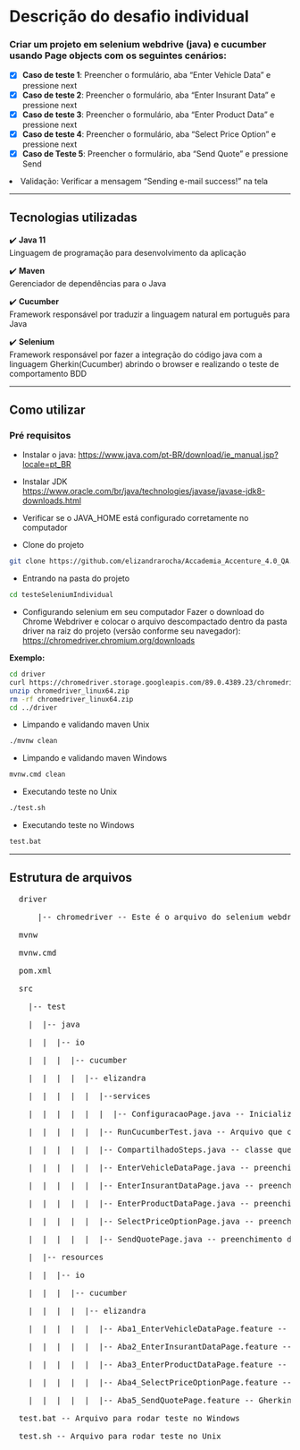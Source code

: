 # Descrição do desafio individual

### Criar um projeto em selenium webdrive (java) e cucumber usando Page objects com os seguintes cenários:

- [x] <b>Caso de teste 1</b>: Preencher o formulário, aba “Enter Vehicle Data” e pressione next
- [x] <b>Caso de teste 2</b>: Preencher o formulário, aba “Enter Insurant Data” e pressione next
- [x] <b>Caso de teste 3</b>: Preencher o formulário, aba “Enter Product Data” e pressione next
- [x] <b>Caso de teste 4</b>: Preencher o formulário, aba “Select Price Option” e pressione next
- [x] <b>Caso de Teste 5</b>: Preencher o formulário, aba “Send Quote” e pressione Send

<li> Validação: Verificar a mensagem “Sending e-mail success!” na tela </li>

--------------------------------------------------------------------

## Tecnologias utilizadas
:heavy_check_mark: <b>Java 11</b><br>
Linguagem de programação para desenvolvimento da aplicação<br>

:heavy_check_mark: <b>Maven</b><br>
Gerenciador de dependências para o Java<br>

:heavy_check_mark: <b>Cucumber</b><br>
Framework responsável por traduzir a linguagem natural em português para Java<br>

:heavy_check_mark: <b>Selenium</b><br>
Framework responsável por fazer a integração do código java com a linguagem Gherkin(Cucumber) abrindo o browser e realizando o teste de comportamento BDD<br>

--------------------------------------------------------------------

## Como utilizar
### Pré requisitos
- Instalar o java:
https://www.java.com/pt-BR/download/ie_manual.jsp?locale=pt_BR
- Instalar JDK
https://www.oracle.com/br/java/technologies/javase/javase-jdk8-downloads.html
- Verificar se o JAVA_HOME está configurado corretamente no computador



- Clone do projeto
 ```bash
git clone https://github.com/elizandrarocha/Accademia_Accenture_4.0_QA.git
 ```

- Entrando na pasta do projeto
 ```bash
cd testeSeleniumIndividual
 ```

- Configurando selenium em seu computador
Fazer o download do Chrome Webdriver e colocar o arquivo descompactado dentro da pasta driver na raiz do projeto (versão conforme seu navegador):<br>
https://chromedriver.chromium.org/downloads<br>

<b>Exemplo:</b><br>
 ```bash
cd driver
curl https://chromedriver.storage.googleapis.com/89.0.4389.23/chromedriver_linux64.zip
unzip chromedriver_linux64.zip
rm -rf chromedriver_linux64.zip
cd ../driver
 ```

- Limpando e validando maven Unix
 ```bash
./mvnw clean
 ```
 
- Limpando e validando maven Windows
 ```bash
mvnw.cmd clean
 ```

- Executando teste no Unix
 ```bash
./test.sh
 ```

- Executando teste no Windows
 ```bash
test.bat
 ```

--------------------------------------------------------------------
## Estrutura de arquivos
<pre>
  driver <br>
      |-- chromedriver -- Este é o arquivo do selenium webdriver, substitua este arquivo com a versão da sua máquina<br>
  mvnw<br>
  mvnw.cmd<br>
  pom.xml<br>
  src<br>
    |-- test<br>
    |  |-- java<br>
    |  |  |-- io<br>
    |  |  |  |-- cucumber<br>
    |  |  |  |  |-- elizandra<br>
    |  |  |  |  |  |--services<br>
    |  |  |  |  |  |  |-- ConfiguracaoPage.java -- Inicialização e fechamento do browser juntamente com os métodos de busca de elementos web <br>
    |  |  |  |  |  |-- RunCucumberTest.java -- Arquivo que configura a inicialização do Java test <br> 
    |  |  |  |  |  |-- CompartilhadoSteps.java -- classe que chama os métodos de seleção, entrada de dados e cliques do botão Next em todas as Pages<br>
    |  |  |  |  |  |-- EnterVehicleDataPage.java -- preenchimento da aba inicial do form<br>
    |  |  |  |  |  |-- EnterInsurantDataPage.java -- preenchimento da segunda aba do form<br>
    |  |  |  |  |  |-- EnterProductDataPage.java -- preenchimento da terceira aba do form<br>
    |  |  |  |  |  |-- SelectPriceOptionPage.java -- preenchimento da quarta aba do form<br>
    |  |  |  |  |  |-- SendQuotePage.java -- preenchimento da última aba do form<br>
    |  |-- resources<br>
    |  |  |-- io<br>
    |  |  |  |-- cucumber<br>
    |  |  |  |  |-- elizandra<br>
    |  |  |  |  |  |-- Aba1_EnterVehicleDataPage.feature -- Gherkin com os steps do caso de teste 1<br>
    |  |  |  |  |  |-- Aba2_EnterInsurantDataPage.feature -- Gherkin com os steps do caso de teste 2<br>
    |  |  |  |  |  |-- Aba3_EnterProductDataPage.feature -- Gherkin com os steps do caso de teste 3<br>
    |  |  |  |  |  |-- Aba4_SelectPriceOptionPage.feature -- Gherkin com os steps do caso de teste 4<br>  
    |  |  |  |  |  |-- Aba5_SendQuotePage.feature -- Gherkin com os steps do caso de teste 5<br>  
  test.bat -- Arquivo para rodar teste no Windows<br>
  test.sh -- Arquivo para rodar teste no Unix<br>
</pre>
